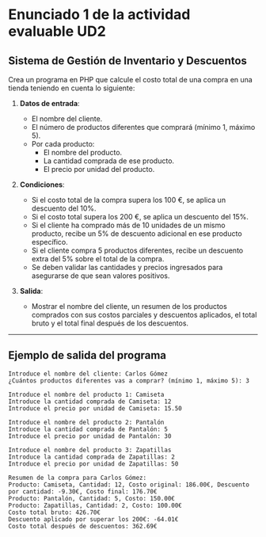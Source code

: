 # Enunciado 1 de la actividad evaluable UD2

## Sistema de Gestión de Inventario y Descuentos

Crea un programa en PHP que calcule el costo total de una compra en una tienda teniendo en cuenta lo siguiente:

1. **Datos de entrada**:
   - El nombre del cliente.
   - El número de productos diferentes que comprará (mínimo 1, máximo 5).
   - Por cada producto: 
     - El nombre del producto.
     - La cantidad comprada de ese producto.
     - El precio por unidad del producto.
   
2. **Condiciones**:
   - Si el costo total de la compra supera los 100 €, se aplica un descuento del 10%.
   - Si el costo total supera los 200 €, se aplica un descuento del 15%.
   - Si el cliente ha comprado más de 10 unidades de un mismo producto, recibe un 5% de descuento adicional en ese producto específico.
   - Si el cliente compra 5 productos diferentes, recibe un descuento extra del 5% sobre el total de la compra.
   - Se deben validar las cantidades y precios ingresados para asegurarse de que sean valores positivos.

3. **Salida**:
   - Mostrar el nombre del cliente, un resumen de los productos comprados con sus costos parciales y descuentos aplicados, el total bruto y el total final después de los descuentos.

---

## Ejemplo de salida del programa

```
Introduce el nombre del cliente: Carlos Gómez
¿Cuántos productos diferentes vas a comprar? (mínimo 1, máximo 5): 3

Introduce el nombre del producto 1: Camiseta
Introduce la cantidad comprada de Camiseta: 12
Introduce el precio por unidad de Camiseta: 15.50

Introduce el nombre del producto 2: Pantalón
Introduce la cantidad comprada de Pantalón: 5
Introduce el precio por unidad de Pantalón: 30

Introduce el nombre del producto 3: Zapatillas
Introduce la cantidad comprada de Zapatillas: 2
Introduce el precio por unidad de Zapatillas: 50

Resumen de la compra para Carlos Gómez:
Producto: Camiseta, Cantidad: 12, Costo original: 186.00€, Descuento por cantidad: -9.30€, Costo final: 176.70€
Producto: Pantalón, Cantidad: 5, Costo: 150.00€
Producto: Zapatillas, Cantidad: 2, Costo: 100.00€
Costo total bruto: 426.70€
Descuento aplicado por superar los 200€: -64.01€
Costo total después de descuentos: 362.69€
```